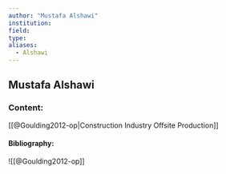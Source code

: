 ```yaml
---
author: "Mustafa Alshawi"
institution:
field:
type:
aliases:
  - Alshawi
---
```


## Mustafa Alshawi

### Content:
[[@Goulding2012-op|Construction Industry Offsite Production]]

#### Bibliography:

![[@Goulding2012-op]]
